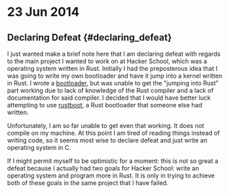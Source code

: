 # 23 Jun 2014
## Declaring Defeat {#declaring_defeat}
I just wanted make a brief note here that I am declaring defeat with regards to the main project I wanted to work on at Hacker School, which was a operating system written in Rust. Initially I had the preposterous idea that I was going to write my own bootloader and have it jump into a kernel written in Rust. I wrote a [bootloader](https://github.com/nham/porifera), but was unable to get the "jumping into Rust" part working due to lack of knowledge of the Rust compiler and a lack of documentation for said compiler. I decided that I would have better luck attempting to use [rustboot](https://github.com/pczarn/rustboot), a Rust bootloader that someone else had written.

Unfortunately, I am so far unable to get even that working. It does not compile on my machine. At this point I am tired of reading things instead of writing code, so it seems most wise to declare defeat and just write an operating system in C.

If I might permit myself to be optimistic for a moment: this is not so great a defeat because I actually had two goals for Hacker School: write an operating system and program more in Rust. It is only in trying to achieve both of these goals in the same project that I have failed.

